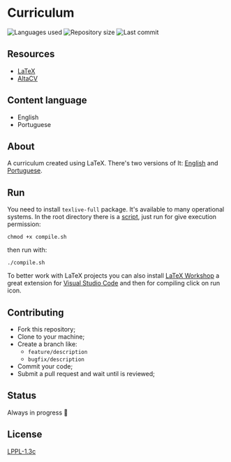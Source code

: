 # Curriculum

![Languages used](https://img.shields.io/github/languages/count/isadfrn/curriculum?style=flat-square)
![Repository size](https://img.shields.io/github/repo-size/isadfrn/curriculum?style=flat-square)
![Last commit](https://img.shields.io/github/last-commit/isadfrn/curriculum?style=flat-square)

## Resources

- [LaTeX](https://www.latex-project.org/)
- [AltaCV](https://github.com/liantze/AltaCV)

## Content language

- English
- Portuguese

## About

A curriculum created using LaTeX. There's two versions of It: [English](./isabella-nunes-cv-en.pdf) and [Portuguese](./isabella-nunes-cv-pt.pdf).

## Run

You need to install `texlive-full` package. It's available to many operational systems. In the root directory there is a [script](./assets/script/compile.sh), just run for give execution permission:

```shell
chmod +x compile.sh
```

then run with:

```shell
./compile.sh
```

To better work with LaTeX projects you can also install [LaTeX Workshop](https://marketplace.visualstudio.com/items?itemName=James-Yu.latex-workshop) a great extension for [Visual Studio Code](https://code.visualstudio.com/) and then for compiling click on run icon.

## Contributing

- Fork this repository;
- Clone to your machine;
- Create a branch like:
  - `feature/description`
  - `bugfix/description`
- Commit your code;
- Submit a pull request and wait until is reviewed;

## Status

Always in progress 🚧

## License

[LPPL-1.3c](./LICENSE)
